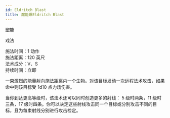 ```yaml
---
id: Eldritch Blast
title: 魔能爆Eldritch Blast
---
```


塑能

戏法

施法时间：1 动作  
施法距离：120 英尺  
法术成分：V、S  
持续时间：立即

一束激烈的能量射向施法距离内一个生物。对该目标发动一次远程法术攻击，如果命中则该目标受 1d10 点力场伤害。

当你到达更高等级时，该法术还可以同时创造更多的射线：
5 级时两条，11 级时三条，17 级时四条。你可以决定这些射线攻击同一个目标或分别攻击不同的目标，且为每束射线分别进行攻击检定。
